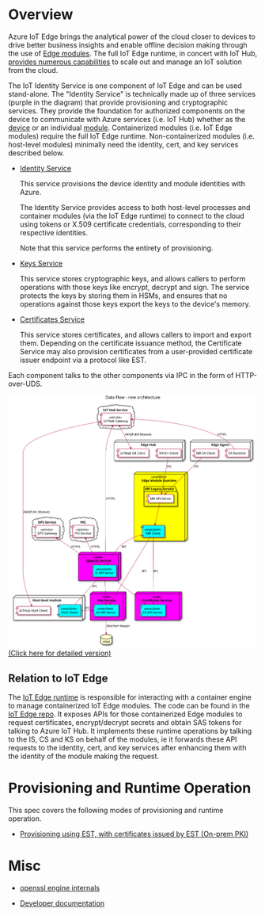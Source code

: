 # Overview

Azure IoT Edge brings the analytical power of the cloud closer to devices to drive better business insights and enable offline decision making through the use of [Edge modules](https://docs.microsoft.com/azure/iot-edge/iot-edge-modules).  The full IoT Edge runtime, in concert with IoT Hub, [provides numerous capabilities](https://docs.microsoft.com/azure/iot-edge/iot-edge-runtime) to scale out and manage an IoT solution from the cloud.  

The IoT Identity Service is one component of IoT Edge and can be used stand-alone.  The "Identity Service" is technically made up of three services (purple in the diagram) that provide provisioning and cryptographic services. They provide the foundation for authorized components on the device to communicate with Azure services (i.e. IoT Hub) whether as the [device](https://docs.microsoft.com/azure/iot-hub/iot-hub-devguide-identity-registry) or an individual [module](https://docs.microsoft.com/azure/iot-hub/iot-hub-devguide-module-twins).  Containerized modules (i.e. IoT Edge modules) require the full IoT Edge runtime. Non-containerized modules (i.e. host-level modules) minimally need the identity, cert, and key services described below.

- [Identity Service](identity-service.md)

    This service provisions the device identity and module identities with Azure. 

    The Identity Service provides access to both host-level processes and container modules (via the IoT Edge runtime) to connect to the cloud using tokens or X.509 certificate credentials, corresponding to their respective identities.

    Note that this service performs the entirety of provisioning.

- [Keys Service](keys-service.md)

    This service stores cryptographic keys, and allows callers to perform operations with those keys like encrypt, decrypt and sign. The service protects the keys by storing them in HSMs, and ensures that no operations against those keys export the keys to the device's memory.


- [Certificates Service](certificates-service.md)

    This service stores certificates, and allows callers to import and export them. Depending on the certificate issuance method, the Certificate Service may also provision certificates from a user-provided certificate issuer endpoint via a protocol like EST.


Each component talks to the other components via IPC in the form of HTTP-over-UDS.

![New component overview](img/new-component-overview-simple.svg)
[(Click here for detailed version)](img/new-component-overview-detailed.svg)

## Relation to IoT Edge

The [IoT Edge runtime](https://docs.microsoft.com/azure/iot-edge/iot-edge-runtime) is responsible for interacting with a container engine to manage containerized IoT Edge modules. The code can be found in the [IoT Edge repo](https://github.com/azure/iotedge). It exposes APIs for those containerized Edge modules to request certificates, encrypt/decrypt secrets and obtain SAS tokens for talking to Azure IoT Hub. It implements these runtime operations by talking to the IS, CS and KS on behalf of the modules, ie it forwards these API requests to the identity, cert, and key services after enhancing them with the identity of the module making the request.

# Provisioning and Runtime Operation

This spec covers the following modes of provisioning and runtime operation.

- [Provisioning using EST, with certificates issued by EST (On-prem PKI)](est-ca.md)


# Misc

- [openssl engine internals](openssl-engine-internals.md)

- [Developer documentation](dev/_index.md)
